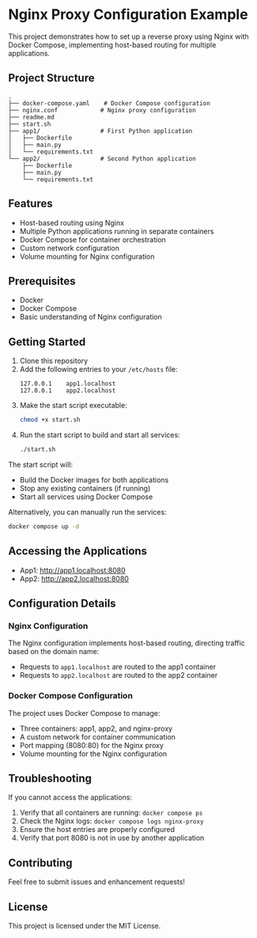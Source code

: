 # Nginx Proxy Configuration Example

This project demonstrates how to set up a reverse proxy using Nginx with Docker Compose, implementing host-based routing for multiple applications.

## Project Structure

```
.
├── docker-compose.yaml    # Docker Compose configuration
├── nginx.conf            # Nginx proxy configuration
├── readme.md
├── start.sh
├── app1/                 # First Python application
│   ├── Dockerfile
│   ├── main.py
│   └── requirements.txt
└── app2/                 # Second Python application
    ├── Dockerfile
    ├── main.py
    └── requirements.txt
```

## Features

- Host-based routing using Nginx
- Multiple Python applications running in separate containers
- Docker Compose for container orchestration
- Custom network configuration
- Volume mounting for Nginx configuration

## Prerequisites

- Docker
- Docker Compose
- Basic understanding of Nginx configuration

## Getting Started

1. Clone this repository
2. Add the following entries to your `/etc/hosts` file:
   ```
   127.0.0.1    app1.localhost
   127.0.0.1    app2.localhost
   ```
3. Make the start script executable:
   ```bash
   chmod +x start.sh
   ```
4. Run the start script to build and start all services:
   ```bash
   ./start.sh
   ```

The start script will:
- Build the Docker images for both applications
- Stop any existing containers (if running)
- Start all services using Docker Compose

Alternatively, you can manually run the services:
```bash
docker compose up -d
```

## Accessing the Applications

- App1: http://app1.localhost:8080
- App2: http://app2.localhost:8080

## Configuration Details

### Nginx Configuration

The Nginx configuration implements host-based routing, directing traffic based on the domain name:
- Requests to `app1.localhost` are routed to the app1 container
- Requests to `app2.localhost` are routed to the app2 container

### Docker Compose Configuration

The project uses Docker Compose to manage:
- Three containers: app1, app2, and nginx-proxy
- A custom network for container communication
- Port mapping (8080:80) for the Nginx proxy
- Volume mounting for the Nginx configuration

## Troubleshooting

If you cannot access the applications:
1. Verify that all containers are running: `docker compose ps`
2. Check the Nginx logs: `docker compose logs nginx-proxy`
3. Ensure the host entries are properly configured
4. Verify that port 8080 is not in use by another application

## Contributing

Feel free to submit issues and enhancement requests!

## License

This project is licensed under the MIT License.